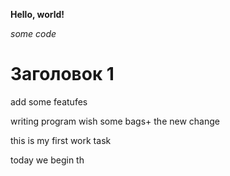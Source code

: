 **Hello, world!**

*some code*

# Заголовок 1

add some featufes

writing program wish some bags+
the new change

this is my first work task

today we begin th